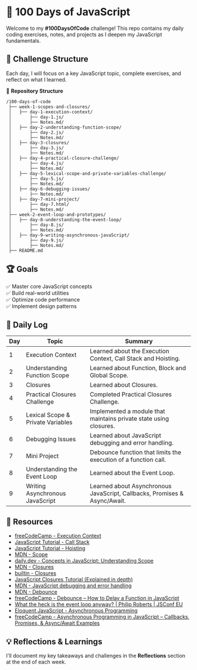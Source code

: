 # 🚀 100 Days of JavaScript

Welcome to my **#100DaysOfCode** challenge! This repo contains my daily coding exercises, notes, and projects as I deepen my JavaScript fundamentals.

## 📅 Challenge Structure

Each day, I will focus on a key JavaScript topic, complete exercises, and reflect on what I learned.

📂 **Repository Structure**

```
/100-days-of-code
 ├── week-1-scopes-and-closures/
 │   ├── day-1-execution-context/
 │       ├── day-1.js/
 │       ├── Notes.md/
 │   ├── day-2-understanding-function-scope/
 │       ├── day-2.js/
 │       ├── Notes.md/
 │   ├── day-3-closures/
 │       ├── day-3.js/
 │       ├── Notes.md/
 │   ├── day-4-practical-closure-challenge/
 │       ├── day-4.js/
 │       ├── Notes.md/
 │   ├── day-5-lexical-scope-and-private-variables-challenge/
 │       ├── day-5.js/
 │       ├── Notes.md/
 │   ├── day-6-debugging-issues/
 │       ├── Notes.md/
 │   ├── day-7-mini-project/
 │       ├── day-7.html/
 │       ├── Notes.md/
 ├── week-2-event-loop-and-prototypes/
 │   ├── day-8-understanding-the-event-loop/
 │       ├── day-8.js/
 │       ├── Notes.md/
 │   ├── day-9-writing-asynchronous-javaScript/
 │       ├── day-9.js/
 │       ├── Notes.md/
 ├── README.md
```

## 🏆 Goals

✅ Master core JavaScript concepts  
✅ Build real-world utilities  
✅ Optimize code performance  
✅ Implement design patterns

## 📖 Daily Log

| Day | Topic                             | Summary                                                                   |
| --- | --------------------------------- | ------------------------------------------------------------------------- |
| 1   | Execution Context                 | Learned about the Execution Context, Call Stack and Hoisting.             |
| 2   | Understanding Function Scope      | Learned about Function, Block and Global Scope.                           |
| 3   | Closures                          | Learned about Closures.                                                   |
| 4   | Practical Closures Challenge      | Completed Practical Closures Challenge.                                   |
| 5   | Lexical Scope & Private Variables | Implemented a module that maintains private state using closures.         |
| 6   | Debugging Issues                  | Learned about JavaScript debugging and error handling.                    |
| 7   | Mini Project                      | Debounce function that limits the execution of a function call.           |
| 8   | Understanding the Event Loop      | Learned about the Event Loop.                                             |
| 9   | Writing Asynchronous JavaScript   | Learned about Asynchronous JavaScript, Callbacks, Promises & Async/Await. |

## 🔗 Resources

- [freeCodeCamp - Execution Context](https://www.freecodecamp.org/news/how-javascript-works-behind-the-scene-javascript-execution-context/)
- [JavaScript Tutorial - Call Stack](https://www.javascripttutorial.net/javascript-call-stack/)
- [JavaScript Tutorial - Hoisting](https://www.javascripttutorial.net/javascript-hoisting/)
- [MDN - Scope](https://developer.mozilla.org/en-US/docs/Glossary/Scope)
- [daily.dev - Concepts in JavaScript: Understanding Scope](https://daily.dev/blog/concepts-in-javascript-understanding-scope#:~:text=Function%20Scope%3A%20Variables%20declared%20within,variables%20of%20their%20outer%20functions.)
- [MDN - Closures](https://developer.mozilla.org/en-US/docs/Web/JavaScript/Guide/Closures)
- [builtin - Closures](https://builtin.com/articles/javascript-closures)
- [JavaScript Closures Tutorial (Explained in depth)](https://www.youtube.com/watch?v=aHrvi2zTlaU)
- [MDN - JavaScript debugging and error handling](https://developer.mozilla.org/en-US/docs/Learn_web_development/Core/Scripting/Debugging_JavaScript)
- [MDN - Debounce](https://developer.mozilla.org/en-US/docs/Glossary/Debounce)
- [freeCodeCamp - Debounce – How to Delay a Function in JavaScript](https://www.freecodecamp.org/news/javascript-debounce-example/)
- [What the heck is the event loop anyway? | Philip Roberts | JSConf EU](https://www.youtube.com/watch?v=8aGhZQkoFbQ)
- [Eloquent JavaScript - Asynchronous Programming](https://eloquentjavascript.net/11_async.html)
- [freeCodeCamp - Asynchronous Programming in JavaScript – Callbacks, Promises, & Async/Await Examples](https://www.freecodecamp.org/news/asynchronous-programming-in-javascript-examples/)

## 💡 Reflections & Learnings

I'll document my key takeaways and challenges in the **Reflections** section at the end of each week.

